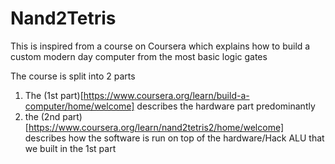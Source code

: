 # Nand2Tetris
This is inspired from a course on Coursera which explains how to build a custom modern day computer from the most basic logic gates

The course is split into 2 parts
1. The (1st part)[https://www.coursera.org/learn/build-a-computer/home/welcome] describes the hardware part predominantly
2. the (2nd part)[https://www.coursera.org/learn/nand2tetris2/home/welcome] describes how the software is run on top of the hardware/Hack ALU that we built in the 1st part
 